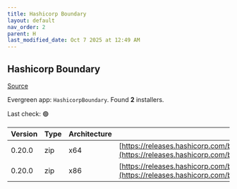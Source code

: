 ```yaml
---
title: Hashicorp Boundary
layout: default
nav_order: 2
parent: H
last_modified_date: Oct 7 2025 at 12:49 AM
---
```


## Hashicorp Boundary

[Source](https://www.boundaryproject.io/)

Evergreen app: `HashicorpBoundary`. Found **2** installers.

Last check: 🟢

| Version | Type | Architecture | URI                                                                                                                                                                  |
| ------- | ---- | ------------ | -------------------------------------------------------------------------------------------------------------------------------------------------------------------- |
| 0.20.0  | zip  | x64          | [https://releases.hashicorp.com/boundary/0.20.0/boundary_0.20.0_windows_amd64.zip](https://releases.hashicorp.com/boundary/0.20.0/boundary_0.20.0_windows_amd64.zip) |
| 0.20.0  | zip  | x86          | [https://releases.hashicorp.com/boundary/0.20.0/boundary_0.20.0_windows_386.zip](https://releases.hashicorp.com/boundary/0.20.0/boundary_0.20.0_windows_386.zip)     |

